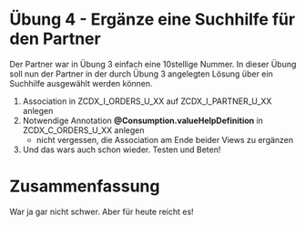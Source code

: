 # Übung 4 - Ergänze eine Suchhilfe für den Partner
Der Partner war in Übung 3 einfach eine 10stellige Nummer. In dieser Übung soll nun der Partner in der durch Übung 3 angelegten Lösung über ein Suchhilfe ausgewählt werden können.

1. Association in ZCDX_I_ORDERS_U_XX auf ZCDX_I_PARTNER_U_XX anlegen
2. Notwendige Annotation **@Consumption.valueHelpDefinition** in ZCDX_C_ORDERS_U_XX anlegen
   - nicht vergessen, die Association am Ende beider Views zu ergänzen
3. Und das wars auch schon wieder. Testen und Beten!
# Zusammenfassung
War ja gar nicht schwer. Aber für heute reicht es!




